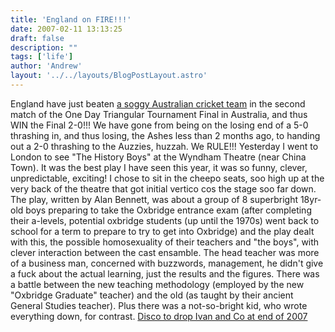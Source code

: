 ```yaml
---
title: 'England on FIRE!!!'
date: 2007-02-11 13:13:25
draft: false
description: ""
tags: ['life']
author: 'Andrew'
layout: '../../layouts/BlogPostLayout.astro'
---
```


England have just beaten [a soggy Australian cricket team](http://www.bbc.co.uk/go/homepage/int/sp/shdr/hs1/t/-/news/sport1/hi/cricket/england/6349169.stm) in the second match of the One Day Triangular Tournament Final in Australia, and thus WIN the Final 2-0!!! We have gone from being on the losing end of a 5-0 thrashing in, and thus losing, the Ashes less than 2 months ago, to handing out a 2-0 thrashing to the Auzzies, huzzah. We RULE!!! Yesterday I went to London to see "The History Boys" at the Wyndham Theatre (near China Town). It was the best play I have seen this year, it was so funny, clever, unpredictable, exciting! I chose to sit in the cheepo seats, soo high up at the very back of the theatre that got initial vertico cos the stage soo far down. The play, written by Alan Bennett, was about a group of 8 superbright 18yr-old boys preparing to take the Oxbridge entrance exam (after completing their a-levels, potential oxbridge students (up until the 1970s) went back to school for a term to prepare to try to get into Oxbridge) and the play dealt with this, the possible homosexuality of their teachers and "the boys", with clever interaction between the cast ensamble. The head teacher was more of a business man, concerned with buzzwords, management, he didn't give a fuck about the actual learning, just the results and the figures. There was a battle between the new teaching methodology (employed by the new "Oxbridge Graduate" teacher) and the old (as taught by their ancient General Studies teacher). Plus there was a not-so-bright kid, who wrote everything down, for contrast. [Disco to drop Ivan and Co at end of 2007](http://www.cyclingnews.com/news.php?id=news/2007/feb07/feb10news)
